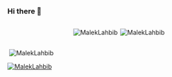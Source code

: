 ### Hi there 👋

<!--
**MalekLahbib/MalekLahbib** is a ✨ _special_ ✨ repository because its `README.md` (this file) appears on your GitHub profile.

Here are some ideas to get you started:

- 🔭 I’m currently working on ...
- 🌱 I’m currently learning ...
- 👯 I’m looking to collaborate on ...
- 🤔 I’m looking for help with ...
- 💬 Ask me about ...
- 📫 How to reach me: ...
- 😄 Pronouns: ...
- ⚡ Fun fact: ...
-->

<div style="display: flex; justify-content: center; align-items: center;">
    <p>
        <img align="left" src="https://github-readme-stats.vercel.app/api/top-langs?username=MalekLahbib&show_icons=true&locale=en&layout=pie&theme=dark&border_radius=20" alt="MalekLahbib" />
    </p>
    <p>
        <img align="right" src="https://github-readme-stats.vercel.app/api?username=MalekLahbib&show_icons=true&locale=en&theme=dark&border_radius=40&show=reviews,discussions_started,discussions_answered,prs_merged,prs_merged_percentage" alt="MalekLahbib" />
    </p>
</div>

<p>&nbsp;<img align="center" src="https://github-readme-stats.vercel.app/api?username=MalekLahbib&show_icons=true&locale=en" alt="MalekLahbib" /></p>

<p align="left"> <a href="https://github.com/ryo-ma/github-profile-trophy"><img src="https://github-profile-trophy.vercel.app/?username=MalekLahbib" alt="MalekLahbib" /></a> </p>

